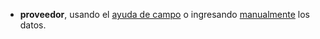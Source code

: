 - **proveedor**, usando el [ayuda de campo](/docs/guide/common/operations-with-data/manual-entry-or-help-and-data-selection) o ingresando [manualmente](/docs/guide/common/operations-with-data/manual-entry-or-help-and-data-selection) los datos.